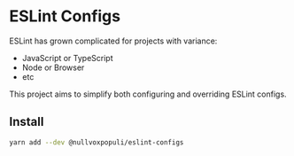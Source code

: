 # ESLint Configs

ESLint has grown complicated for projects with variance:
 - JavaScript or TypeScript
 - Node or Browser
 - etc

This project aims to simplify both configuring and overriding ESLint configs.

## Install

```bash
yarn add --dev @nullvoxpopuli/eslint-configs
```
